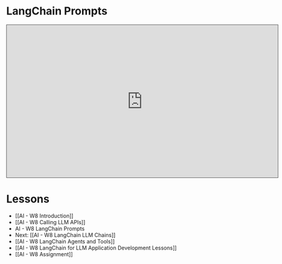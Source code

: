 # LangChain Prompts

<iframe src="https://egator.hosted.panopto.com/Panopto/Pages/Embed.aspx?id=0c5e2915-e021-4771-bae5-b17700f98c39&autoplay=false&offerviewer=true&showtitle=true&showbrand=true&captions=false&interactivity=all" height="405" width="720" style="border: 1px solid #464646;" allowfullscreen allow="autoplay" aria-label="Panopto Embedded Video Player" aria-description="AI Powered Apps - LangChain Prompts" ></iframe>

# Lessons
- [[AI - W8 Introduction]]
- [[AI - W8 Calling LLM APIs]]
- AI - W8 LangChain Prompts
- Next: [[AI - W8 LangChain LLM Chains]]
- [[AI - W8 LangChain Agents and Tools]]
- [[AI - W8 LangChain for LLM Application Development Lessons]]
- [[AI - W8 Assignment]]